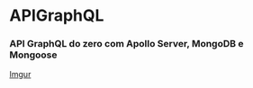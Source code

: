 # APIGraphQL

### API GraphQL do zero com Apollo Server, MongoDB e Mongoose

[Imgur](https://i.imgur.com/xnezcL5.png)
